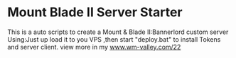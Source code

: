 # Mount Blade II Server Starter
This is a auto scripts to create a Mount & Blade II:Bannerlord custom server
Using:Just up load it to you VPS ,then start "deploy.bat" to install Tokens and server client.
view more in my www.wm-valley.com/22

